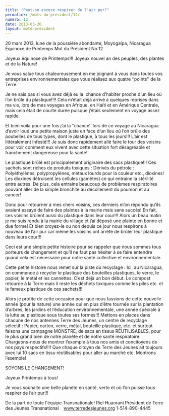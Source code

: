 ```yaml
---
title: "Peut-on encore respirer de l'air pur?"
permalink: /mots-du-president/12/
numero: 12
date: 2013-03-20
layout: motdupresident
---
```

20 mars 2013, lune de la poussière abondante, Moyogalpa, Nicaragua
Équinoxe de Printemps
Mot du Président No 12

Joyeux équinoxe de Printemps!!! Joyeux nouvel an des peuples, des plantes et de la Nature!

Je vous salue tous chaleureusement en me joignant à vous dans toutes vos entreprises environnementales que vous réalisez aux quatre ‘’points’’ de la Terre.

Je ne sais pas si vous avez déjà eu la  chance d’habiter proche d’un lieu où l’on brûle du plastique!!!! Cela m’était déjà arrivé à quelques reprises dans ma vie, lors de mes voyages en Afrique, en Haïti et en Amérique Centrale, mais cela était de courte durée puisque j’étais seulement en voyage assez rapide.

Et bien voila pour une fois j’ai la ‘’chance’’ lors de ce voyage au Nicaragua d’avoir loué une petite maison juste en face d’un lieu où l’on brûle des poubelles de tous types, dont le plastique, à tous les jours!!! L’air est littéralement infesté!!! Je suis donc rapidement allé faire le tour des voisins pour voir comment eux vivent avec cette situation fort désagréable et franchement dangereuse pour la santé!

Le plastique brûlé est principalement originaire des sacs plastique!!! Ces sachets sont riches de produits toxiques : Dérivés du pétrole : Polyéthylènes, polypropylènes, métaux lourds pour la couleur etc., dioxines! Les dioxines détruisent les cellules (gamètes) ce qui entraine la stérilité entre autres. De plus, cela entraine beaucoup de problèmes respiratoires pouvant aller de la simple bronchite au décollement du poumon et au cancer!

Donc pour retourner à mes chers voisins, ces derniers m’on répondu qu’ils avaient essayé de faire des plaintes à la mairie mais sans succès! En fait, ces voisins brûlent aussi du plastique dans leur cour!!! Alors un beau matin je me suis rendu à la mairie du village et j’ai déposé une plainte en bonne et due forme! Et bien croyez-le ou non depuis ce jour nous respirons à nouveau de l’air pur car même les voisins ont arrêté de brûler leur plastique dans leurs cour!!!

Ceci est une simple petite histoire pour se rappeler que nous sommes tous porteurs de changement et qu’il ne faut pas hésiter à se faire entendre quand cela est nécessaire pour notre santé collective et environnementale.

Cette petite histoire nous remet sur la piste du recyclage : Ici, au Nicaragua, on commence à recycler le plastique des bouteilles plastiques, le verre, le papier, le métal et les cannettes. C’est déjà un bon début. Le compost retourne à la Terre mais il reste les déchets toxiques comme les piles etc. et le fameux plastique de ces sachets!!!

Alors je profite de cette occasion pour que nous fassions de cette nouvelle année (pour la nature) une année qui en plus d’être tournée sur la plantation d’arbres, les jardins et l’éducation environnementale, une année spéciale à la lutte au plastique sous toutes ses formes!!! Mettons en places dans chacune de nos antennes Terre des Jeunes, un centre de recyclage sélectif : Papier, carton, verre, métal, bouteille plastique, etc. et surtout faisons une campagne MONSTRE, de sacs en tissus RÉUTILISABLES, pour le plus grand bien de notre planète et de notre santé respiratoire. Chargeons-nous de montrer l’exemple à tous nos amis et concitoyens de nos pays respectifs!!!! Que chaque citoyen de Terre des Jeunes ait toujours avec lui 10 sacs en tissu réutilisables pour aller au marché etc. Montrons l’exemple!

SOYONS LE CHANGEMENT!

Joyeux Printemps à tous!

Je vous souhaite une belle planète en santé, verte et où l’on puisse tous respirer de l’air pur!!!

De la part de toute l'équipe Transnationale!
Riel Huaorani
Président de Terre des Jeunes Transnational    www.terredesjeunes.org
1-514-890-4445

